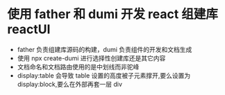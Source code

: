 # 使用 father 和 dumi 开发 react 组建库 reactUI

- father 负责组建库源码的构建，dumi 负责组件的开发和文档生成
- 使用 npx create-dumi 进行选择性创建库还是其它内容
- 文档命名和文档路由使用的是中划线而非驼峰
- display:table 会导致 table 设置的高度被子元素撑开,要么设置为 display:block,要么在外部再套一层 div
